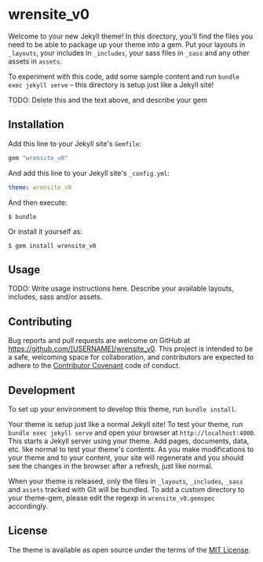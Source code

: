 # wrensite_v0

Welcome to your new Jekyll theme! In this directory, you'll find the files you need to be able to package up your theme into a gem. Put your layouts in `_layouts`, your includes in `_includes`, your sass files in `_sass` and any other assets in `assets`.

To experiment with this code, add some sample content and run `bundle exec jekyll serve` – this directory is setup just like a Jekyll site!

TODO: Delete this and the text above, and describe your gem

## Installation

Add this line to your Jekyll site's `Gemfile`:

```ruby
gem "wrensite_v0"
```

And add this line to your Jekyll site's `_config.yml`:

```yaml
theme: wrensite_v0
```

And then execute:

    $ bundle

Or install it yourself as:

    $ gem install wrensite_v0

## Usage

TODO: Write usage instructions here. Describe your available layouts, includes, sass and/or assets.

## Contributing

Bug reports and pull requests are welcome on GitHub at https://github.com/[USERNAME]/wrensite_v0. This project is intended to be a safe, welcoming space for collaboration, and contributors are expected to adhere to the [Contributor Covenant](https://www.contributor-covenant.org/) code of conduct.

## Development

To set up your environment to develop this theme, run `bundle install`.

Your theme is setup just like a normal Jekyll site! To test your theme, run `bundle exec jekyll serve` and open your browser at `http://localhost:4000`. This starts a Jekyll server using your theme. Add pages, documents, data, etc. like normal to test your theme's contents. As you make modifications to your theme and to your content, your site will regenerate and you should see the changes in the browser after a refresh, just like normal.

When your theme is released, only the files in `_layouts`, `_includes`, `_sass` and `assets` tracked with Git will be bundled.
To add a custom directory to your theme-gem, please edit the regexp in `wrensite_v0.gemspec` accordingly.

## License

The theme is available as open source under the terms of the [MIT License](https://opensource.org/licenses/MIT).
